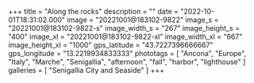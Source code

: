 +++
title = "Along the rocks"
description = ""
date = "2022-10-01T18:31:02.000"
image = "20221001@183102-9822"
image_s = "20221001@183102-9822-s"
image_width_s = "267"
image_height_s = "400"
image_xl = "20221001@183102-9822-xl"
image_width_xl = "667"
image_height_xl = "1000"
gps_latitude = "43.7227396666667"
gps_longitude = "13.2219934833333"
phototags = [ "Ancona", "Europe", "Italy", "Marche", "Senigallia", "afternoon", "fall", "harbor", "lighthouse" ]
galleries = [ "Senigallia City and Seaside" ]
+++
